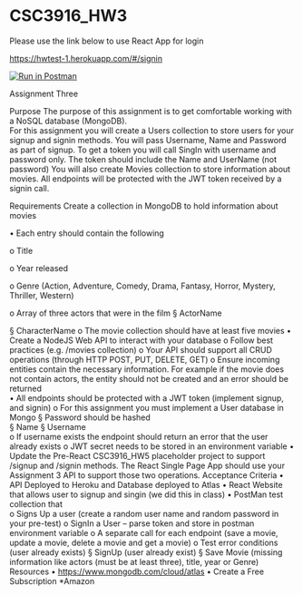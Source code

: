 # CSC3916_HW3
Please use the link below to use React App for login


https://hwtest-1.herokuapp.com/#/signin



[![Run in Postman](https://run.pstmn.io/button.svg)](https://app.getpostman.com/run-collection/8bcbf0194a78ad5baac7?action=collection%2Fimport)


Assignment Three 
 
Purpose 
The purpose of this assignment is to get comfortable working with a NoSQL database (MongoDB).  
For  this  assignment  you  will  create  a  Users  collection  to  store  users  for  your
signup  and  signin methods. You will pass Username, Name and Password as part of signup.  To get a token you will 
call SingIn with username and password only.
The token should include the Name and UserName (not password) 
You  will  also  create  Movies  collection  to  store  information  about  movies.    All  endpoints  will  be 
protected with the JWT token received by a signin call.  


Requirements 
Create a collection in MongoDB to hold information about movies 

• Each entry should contain the following 

o Title 

o Year released 

o Genre  (Action,  Adventure,  Comedy,  Drama,  Fantasy,  Horror,  Mystery,  Thriller, 
Western) 

o Array of three actors that were in the film 
§ ActorName 


§ CharacterName 
o The movie collection should have at least five movies 
• Create a NodeJS Web API to interact with your database 
o Follow best practices (e.g. /movies collection) 
o Your API should support all CRUD operations (through HTTP POST, PUT, DELETE, GET) 
o Ensure incoming entities contain the necessary information.  For example if the movie 
does  not  contain  actors,  the  entity  should  not  be  created  and  an  error  should  be 
returned  
• All endpoints should be protected with a JWT token (implement signup, and signin) 
o For this assignment you must implement a User database in Mongo 
§ Password should be hashed  
§ Name 
§ Username  
o If username exists the endpoint should return an error that the user already exists 
o JWT secret needs to be stored in an environment variable 
• Update  the  Pre-React  CSC3916_HW5  placeholder  project  to  support  /signup  and  /signin 
methods.  The React Single Page App should use your Assignment 3 API to support those two 
operations. 
Acceptance Criteria 
• API Deployed to Heroku and Database deployed to Atlas 
• React Website that allows user to signup and singin (we did this in class) 
• PostMan test collection that  
o Signs Up a user (create a random user name and random password in your pre-test) 
o SignIn a User – parse token and store in postman environment variable 
o A separate call for each endpoint (save a movie, update a movie, delete a movie and 
get a movie) 
o Test error conditions (user already exists) 
§ SignUp (user already exist) 
§ Save  Movie  (missing  information  like  actors  (must  be  at  least  three),  title, 
year or Genre) 
Resources 
• https://www.mongodb.com/cloud/atlas 
• Create a Free Subscription *Amazon 
